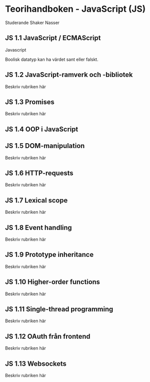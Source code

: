 # Teorihandboken - JavaScript (JS)
Studerande Shaker Nasser 

## JS 1.1 JavaScript / ECMAScript

Javascript 

Boolisk datatyp kan ha värdet sant eller falskt.

## JS 1.2 JavaScript-ramverk och -bibliotek
Beskriv rubriken här

## JS 1.3 Promises
Beskriv rubriken här

## JS 1.4 OOP i JavaScript


## JS 1.5 DOM-manipulation
Beskriv rubriken här

## JS 1.6 HTTP-requests
Beskriv rubriken här

## JS 1.7 Lexical scope
Beskriv rubriken här

## JS 1.8 Event handling
Beskriv rubriken här

## JS 1.9 Prototype inheritance
Beskriv rubriken här

## JS 1.10 Higher-order functions
Beskriv rubriken här

## JS 1.11 Single-thread programming
Beskriv rubriken här

## JS 1.12 OAuth från frontend
Beskriv rubriken här

## JS 1.13 Websockets
Beskriv rubriken här

